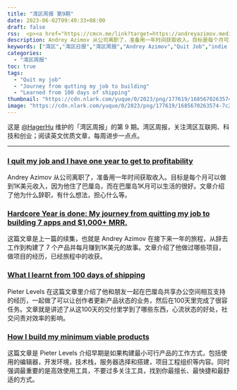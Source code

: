 ```yaml
---
title: "湾区周报 第9期"
date: 2023-06-02T09:49:33+08:00
draft: false
rss:  <p><a href="https://cmcn.me/link?target=https://andreyazimov.medium.com/i-quit-my-job-and-i-have-one-year-to-get-to-profitability-6159db01d9c2">[I quit my job and I have one year to get to profitability]</a></br> Andrey Azimov 从公司离职了，准备用一年时间获取收入。目标是每个月可以做到1K美元收入，因为他住了巴厘岛，而在巴厘岛1K月可以生活的很好。文章介绍了他为什么辞职，有什么想法，担心什么等。第 2 篇文章则讲述了他接下来一年的旅程，最终做了 7 个产品并达到每月1K美元收入的故事。</p>
description: Andrey Azimov 从公司离职了，准备用一年时间获取收入。目标是每个月可以做到1K美元收入，因为他住了巴厘岛，而在巴厘岛1K月可以生活的很好。文章介绍了他为什么辞职，有什么想法，担心什么等。第 2 篇文章则讲述了他接下来一年的旅程，最终做了 7 个产品并达到每月1K美元收入的故事。
keywords: ["湾区","湾区日报","湾区周报","Andrey Azimov","Quit Job","indie Journey","Pieter Levels","Trello"]
categories:
  - "湾区周报"
toc: true
tags:
  - "Quit my job"
  - "Journey from qutting my job to building"
  - "Learned from 100 days of shipping"
thumbnail: "https://cdn.nlark.com/yuque/0/2023/png/177619/1685670263574-7c2a8516-d3f1-41c5-a727-b487b1d8807e.png"
image: "https://cdn.nlark.com/yuque/0/2023/png/177619/1685670263574-7c2a8516-d3f1-41c5-a727-b487b1d8807e.png"
---
```


这是 [@HagerHu](https://twitter.com/hagerhu) 维护的「湾区周报」的第 9 期。湾区周报，关注湾区互联网、科技和创业；阅读英文优质文章，每周进步一点点。

---

### [I quit my job and I have one year to get to profitability](https://andreyazimov.medium.com/i-quit-my-job-and-i-have-one-year-to-get-to-profitability-6159db01d9c2)

Andrey Azimov 从公司离职了，准备用一年时间获取收入。目标是每个月可以做到1K美元收入，因为他住了巴厘岛，而在巴厘岛1K月可以生活的很好。文章介绍了他为什么辞职，有什么想法，担心什么等。

### [Hardcore Year is done: My journey from quitting my job to building 7 apps and $1,000+ MRR.](https://andreyazimov.medium.com/hardcore-year-is-done-my-journey-from-quitting-my-job-to-building-7-apps-and-1-000-mrr-3a3d2aa69b63)

这篇文章是上一篇的续集，也就是 Andrey Azimov 在接下来一年的旅程，从辞去工作到构建了 7 个产品并每月赚到1K美元的故事。文章介绍了他做过哪些项目，做项目的经历，已经旅程中的收获。

### [What I learnt from 100 days of shipping](https://levels.io/100-days-of-shipping/)

Pieter Levels 在这篇文章里介绍了他和朋友一起在巴厘岛共享办公空间相互支持的经历，一起做了可以让创作者更新产品状态的业务，然后在100天里完成了很容任务。文章就是讲述了从这100天的交付里学到了哪些东西，心流状态的好处，社交问责对效率的影响。

### [How I build my minimum viable products](https://levels.io/how-i-build-my-minimum-viable-products/)

这篇文章是 Pieter Levels 介绍早期是如果构建最小可行产品的工作方式，包括使用的编辑器，开发环境，技术栈，服务器选择和搭建，项目工程组织等内容。同时强调最重要的是高效使用工具，不要过多关注工具，找到你最擅长、最快捷和最舒适的方式。
